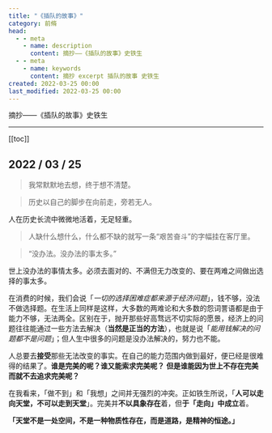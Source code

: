 ```yaml
---
title: "《插队的故事》"
category: 前脩
head:
  - - meta
    - name: description
      content: 摘抄——《插队的故事》史铁生
  - - meta
    - name: keywords
      content: 摘抄 excerpt 插队的故事 史铁生
created: 2022-03-25 00:00
last_modified: 2022-03-25 00:00
---
```


摘抄——《插队的故事》史铁生

---

[[toc]]

## 2022 / 03 / 25

> 我常默默地去想，终于想不清楚。

> 历史以自己的脚步在向前走，旁若无人。

人在历史长流中微微地活着，无足轻重。

> 人缺什么想什么，什么都不缺的就写一条“艰苦奋斗”的字幅挂在客厅里。

> “没办法。没办法的事太多。”

世上没办法的事情太多。必须去面对的、不满但无力改变的、要在两难之间做出选择的事太多。

在消费的时候，我们会说「_一切的选择困难症都来源于经济问题_」，钱不够，没法不做选择题。在生活上同样是这样，大多数的两难论和大多数的怨词詈语都是由于能力不够，无法两全。区别在于，抛开那些好高骛远不切实际的愿景，经济上的问题往往能通过一些方法去解决（**当然是正当的方法**），也就是说「_能用钱解决的问题都不是问题_」；但人生中很多的问题是没办法解决的，努力也不能。

人总要去**接受**那些无法改变的事实。在自己的能力范围内做到最好，便已经是很难得的结果了。**谁是完美的呢？谁又能索求完美呢？**
**但是谁能因为世上不存在完美而就不去追求完美呢？**

在我看来，「做不到」和「我想」之间并无强烈的冲突。正如铁生所说，「**人可以走向天堂，不可以走到天堂**」。完美并**不以具象存在**着，但**于「走向」中成立**着。

**「天堂不是一处空间，不是一种物质性存在，而是道路，是精神的恒途。」**
